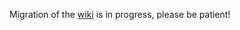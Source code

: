 Migration of the [wiki](https://github.com/redaxmedia/redaxscript/wiki) is in progress, please be patient!
